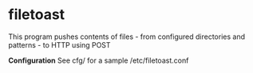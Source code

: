 # filetoast
This program pushes contents of files - from configured directories and patterns - to HTTP using POST

**Configuration**
See cfg/ for a sample /etc/filetoast.conf
